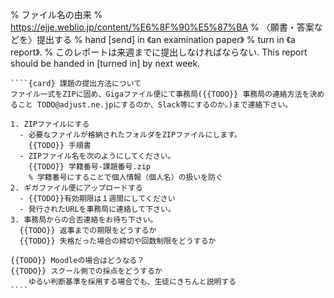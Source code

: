 % ファイル名の由来
% https://ejje.weblio.jp/content/%E6%8F%90%E5%87%BA
% 〈願書・答案などを〉提出する
% hand [send] in 《an examination paper》
% turn in 《a report》.
% このレポートは来週までに提出しなければならない. This report should be handed in [turned in] by next week.

`````{div} taskcard
````{card} 課題の提出方法について
ファイル一式をZIPに固め、Gigaファイル便にて事務局({{TODO}} 事務局の連絡方法を決めること TODO@adjust.ne.jpにするのか、Slack等にするのか。)まで連絡下さい。

1. ZIPファイルにする
  - 必要なファイルが格納されたフォルダをZIPファイルにします。
	{{TODO}} 手順書
  - ZIPファイル名を次のようにしてください。
	{{TODO}} 学籍番号-課題番号.zip
    % 学籍番号にすることで個人情報（個人名）の扱いを防ぐ
2. ギガファイル便にアップロードする
  - {{TODO}}有効期限は１週間にしてください
  - 発行されたURLを事務局に連絡して下さい。
3. 事務局からの合否連絡をお待ち下さい。
  {{TODO}} 返事までの期限をどうするか
  {{TODO}} 失格だった場合の締切や回数制限をどうするか

{{TODO}} Moodleの場合はどうなる？
{{TODO}} スクール側での採点をどうするか
	ゆるい判断基準を採用する場合でも、生徒にきちんと説明する
````
`````
